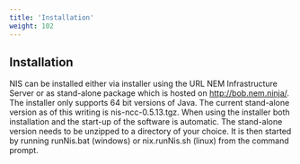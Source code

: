 ```yaml
---
title: 'Installation'
weight: 102
---
```


 
## Installation 
NIS can be installed either via installer using the URL NEM Infrastructure Server or as stand-alone package which is hosted on http://bob.nem.ninja/. The installer only supports 64 bit versions of Java. The current stand-alone version as of this writing is nis-ncc-0.5.13.tgz. When using the installer both installation and the start-up of the software is automatic. The stand-alone version needs to be unzipped to a directory of your choice. It is then started by running runNis.bat (windows) or nix.runNis.sh (linux) from the command prompt.

 
